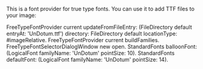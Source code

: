 This is a font provider for true type fonts. You can use it to add TTF files to your image:FreeTypeFontProvider current         updateFromFileEntry:                 (FileDirectory default entryAt: 'UnDotum.ttf')         directory:  FileDirectory default         locationType: #imageRelative. FreeTypeFontProvider current buildFamilies. FreeTypeFontSelectorDialogWindow new open.StandardFonts balloonFont:         (LogicalFont familyName: 'UnDotum'  pointSize: 10). StandardFonts defaultFont:         (LogicalFont familyName: 'UnDotum'  pointSize: 14).
